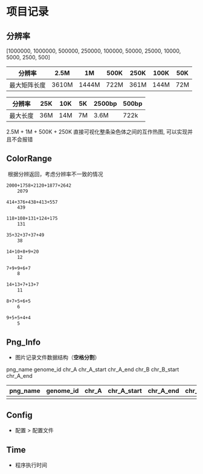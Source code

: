 # 项目记录



## 分辨率



[1000000, 1000000, 500000, 250000, 100000, 50000, 25000, 10000, 5000, 2500, 500]

| 分辨率       | 2.5M  | 1M    | 500K | 250K | 100K | 50K  |
| ------------ | ----- | ----- | ---- | ---- | ---- | ---- |
| 最大矩阵长度 | 3610M | 1444M | 722M | 361M | 144M | 72M  |



| 分辨率   | 25K  | 10K  | 5K   | 2500bp | 500bp |
| -------- | ---- | ---- | ---- | ------ | ----- |
| 最大长度 | 36M  | 14M  | 7M   | 3.6M   | 722k  |



2.5M + 1M + 500K + 250K 直接可视化整条染色体之间的互作热图, 可以实现并且不会报错









## ColorRange

​		根据分辨返回，考虑分辨率不一致的情况











```sh
2000+1758+2120+1877+2642
	2079

414+376+438+413+557
	439

118+108+131+124+175
	131

35+32+37+37+49
	38

14+10+8+9+20
	12

7+9+9+6+7
	8

14+13+7+13+7
	11

8+7+5+6+5
	6

9+5+5+4+4
	5
```





## Png_Info



- 图片记录文件数据结构（**空格分割**）

png_name genome_id chr_A chr_A_start chr_A_end chr_B chr_B_start chr_A_end   

| png_name | genome_id | chr_A | chr_A_start | chr_A_end | chr_B | chr_B_start | chr_A_end |
| -------- | --------- | ----- | ----------- | --------- | ----- | ----------- | --------- |
|          |           |       |             |           |       |             |           |



## Config



- 配置 > 配置文件





## Time



- 程序执行时间
